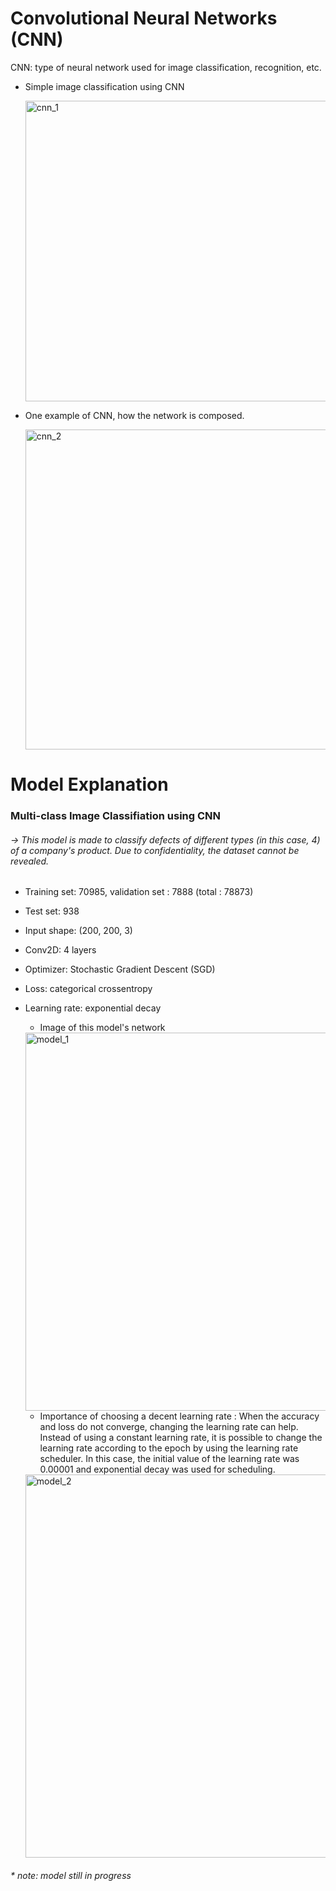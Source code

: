 # Convolutional Neural Networks (CNN)

CNN: type of neural network used for image classification, recognition, etc.

* Simple image classification using CNN

  <img width="481" alt="cnn_1" src="https://user-images.githubusercontent.com/78089713/106094608-a27b7580-6175-11eb-8fa2-19ca90fc2137.png">

* One example of CNN, how the network is composed.

  <img width="512" alt="cnn_2" src="https://user-images.githubusercontent.com/78089713/106094658-b7f09f80-6175-11eb-8ff7-fab4ea288241.PNG">

# Model Explanation

### Multi-class Image Classifiation using CNN

###### → This model is made to classify defects of different types (in this case, 4) of a company's product. Due to confidentiality, the dataset cannot be revealed. 

* Training set: 70985, validation set : 7888 (total : 78873)
* Test set: 938
* Input shape: (200, 200, 3)
* Conv2D: 4 layers
* Optimizer: Stochastic Gradient Descent (SGD)
* Loss: categorical crossentropy
* Learning rate: exponential decay
  - Image of this model's network
  <img width="605" alt="model_1" src="https://user-images.githubusercontent.com/78089713/106094857-1b7acd00-6176-11eb-9898-5db4ee05ef6b.PNG">
  
  - Importance of choosing a decent learning rate
  : When the accuracy and loss do not converge, changing the learning rate can help. Instead of using a constant learning rate, it is possible to change the learning rate according to the epoch by using the learning rate scheduler. In this case, the initial value of the learning rate was 0.00001 and exponential decay was used for scheduling.
  
  <img width="613" alt="model_2" src="https://user-images.githubusercontent.com/78089713/106094877-22094480-6176-11eb-8f9c-168515604ec1.PNG">

###### * note: model still in progress
